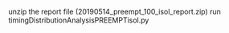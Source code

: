 unzip the report file (20190514_preempt_100_isol_report.zip)
run timingDistributionAnalysisPREEMPTisol.py
